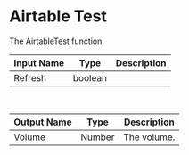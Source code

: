 

# Airtable Test

The AirtableTest function.

|Input Name|Type|Description|
|---|---|---|
|Refresh|boolean||


<br>

|Output Name|Type|Description|
|---|---|---|
|Volume|Number|The volume.|

